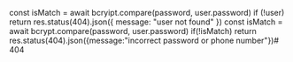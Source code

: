 const isMatch = await bcryipt.compare(password, user.password)
if (!user) return res.status(404).json({ message: "user not found" })
const isMatch = await bcrypt.compare(password, user.password)
if(!isMatch) return res.status(404).json({message:"incorrect password or phone number"})# 404
